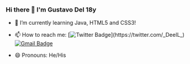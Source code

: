 ### Hi there 👋 I'm Gustavo Del 18y
- 📖 I’m currently learning Java, HTML5 and CSS3!

- 📫 How to reach me: [![Twitter Badge](https://img.shields.io/badge/-@_DeeIL_-332E2E?style=flat-square&labelColor=332E2E&logo=twitter&logoColor=white&link=https://twitter.com/_DeeIL_)](https://twitter.com/_DeeIL_) 
[![Gmail Badge](https://img.shields.io/badge/-gudellcastillo@gmail.com-332E2E?style=flat-square&logo=Gmail&logoColor=white&link=mailto:gudellcastillo@gmail.com)](mailto:gudellcastillo@gmail.com)
- 😄 Pronouns: He/His

